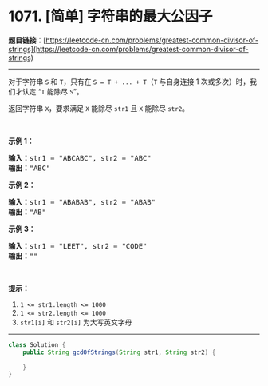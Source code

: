 # 1071. [简单] 字符串的最大公因子

**题目链接：**[https://leetcode-cn.com/problems/greatest-common-divisor-of-strings](https://leetcode-cn.com/problems/greatest-common-divisor-of-strings)

---

<div class="content__1Y2H">
 <div class="notranslate">
  <p>对于字符串&nbsp;<code>S</code> 和&nbsp;<code>T</code>，只有在 <code>S = T + ... + T</code>（<code>T</code>&nbsp;与自身连接 1 次或多次）时，我们才认定&nbsp;“<code>T</code> 能除尽 <code>S</code>”。</p> 
  <p>返回字符串&nbsp;<code>X</code>，要求满足&nbsp;<code>X</code> 能除尽 <code>str1</code> 且&nbsp;<code>X</code> 能除尽 <code>str2</code>。</p> 
  <p>&nbsp;</p> 
  <p><strong>示例 1：</strong></p> 
  <pre class="language-text"><strong>输入：</strong>str1 = "ABCABC", str2 = "ABC"
<strong>输出：</strong>"ABC"
</pre> 
  <p><strong>示例 2：</strong></p> 
  <pre class="language-text"><strong>输入：</strong>str1 = "ABABAB", str2 = "ABAB"
<strong>输出：</strong>"AB"
</pre> 
  <p><strong>示例 3：</strong></p> 
  <pre class="language-text"><strong>输入：</strong>str1 = "LEET", str2 = "CODE"
<strong>输出：</strong>""
</pre> 
  <p>&nbsp;</p> 
  <p><strong>提示：</strong></p> 
  <ol> 
   <li><code>1 &lt;= str1.length &lt;= 1000</code></li> 
   <li><code>1 &lt;= str2.length &lt;= 1000</code></li> 
   <li><code>str1[i]</code> 和&nbsp;<code>str2[i]</code> 为大写英文字母</li> 
  </ol> 
 </div>
</div>

---

```java
class Solution {
    public String gcdOfStrings(String str1, String str2) {
        
    }
}
```
